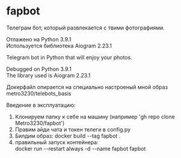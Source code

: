 # fapbot  
Телеграм бот, который развлекается с твими фотографиями.   
  
Отлажено на Python 3.9.1   
Используется библиотека Aiogram 2.23.1  
  
  
Telegram bot in Python that will enjoy your photos.  
  
Debugged on Python 3.9.1  
The library used is Aiogram 2.23.1  
  
  
Докерфайл опирается на специально настроеный мной образ metro3230/telebots_basis 

Введение в эксплуатацию:
1. Клонируем папку к себе на машину
 (например 'gh repo clone Metro3230/fapbot')
2. Правим айди чата и токен телеги в config.py
3. Билдим образ:
docker build --tag fapbot .
4. правильный запуск контейнера:  
docker run --restart always -d --name fapbot fapbot  
